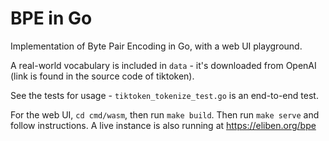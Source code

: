 # BPE in Go

Implementation of Byte Pair Encoding in Go, with a web UI playground.

A real-world vocabulary is included in `data` - it's downloaded from OpenAI
(link is found in the source code of tiktoken).

See the tests for usage - `tiktoken_tokenize_test.go` is an end-to-end test.

For the web UI, `cd cmd/wasm`, then run `make build`. Then run `make serve`
and follow instructions. A live instance is also running at
https://eliben.org/bpe
